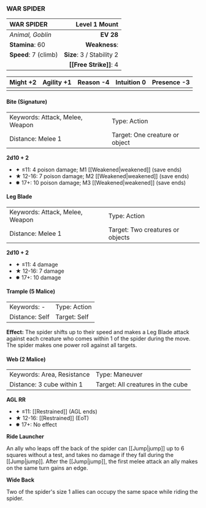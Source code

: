 ### WAR SPIDER

| WAR SPIDER           |         **Level 1 Mount** |
| :------------------- | ------------------------: |
| *Animal, Goblin*     |                 **EV 28** |
| **Stamina**: 60      |             **Weakness**: |
| **Speed**: 7 (climb) | **Size**: 3 / Stability 2 |
|                      |    **[[Free Strike]]**: 4 |

| **Might** +2 | **Agility** +1 | **Reason** -4 | **Intuition** 0 | **Presence** -3 |
| ------------ | -------------- | ------------- | --------------- | --------------- |
|              |                |               |                 |                 |

#### Bite (Signature)

|                                 |                                |
| :------------------------------ | :----------------------------- |
| Keywords: Attack, Melee, Weapon | Type: Action                   |
| Distance: Melee 1               | Target: One creature or object |

**2d10 + 2**

- ✦ ≤11: 4 poison damage; M1 [[Weakened|weakened]] (save ends)
- ★ 12-16: 7 poison damage; M2 [[Weakened|weakened]] (save ends)
- ✸ 17+: 10 poison damage; M3 [[Weakened|weakened]] (save ends)

#### Leg Blade

|                                 |                                  |
| :------------------------------ | :------------------------------- |
| Keywords: Attack, Melee, Weapon | Type: Action                     |
| Distance: Melee 1               | Target: Two creatures or objects |

**2d10 + 2**

- ✦ ≤11: 4 damage
- ★ 12-16: 7 damage
- ✸ 17+: 10 damage

#### Trample (5 Malice)

|                |              |
| :------------- | :----------- |
| Keywords: -    | Type: Action |
| Distance: Self | Target: Self |

**Effect:** The spider shifts up to their speed and makes a Leg Blade attack against each creature who comes within 1 of the spider during the move. The spider makes one power roll against all targets.

#### Web (2 Malice)

|                            |                                   |
| :------------------------- | :-------------------------------- |
| Keywords: Area, Resistance | Type: Maneuver                    |
| Distance: 3 cube within 1  | Target: All creatures in the cube |

**AGL RR**

- ✦ ≤11: [[Restrained]] (AGL ends)
- ★ 12-16: [[Restrained]] (EoT)
- ✸ 17+: No effect

**Ride Launcher**

An ally who leaps off the back of the spider can [[Jump|jump]] up to 6 squares without a test, and takes no damage if they fall during the [[Jump|jump]]. After the [[Jump|jump]], the first melee attack an ally makes on the same turn gains an edge.

**Wide Back**

Two of the spider's size 1 allies can occupy the same space while riding the spider.
